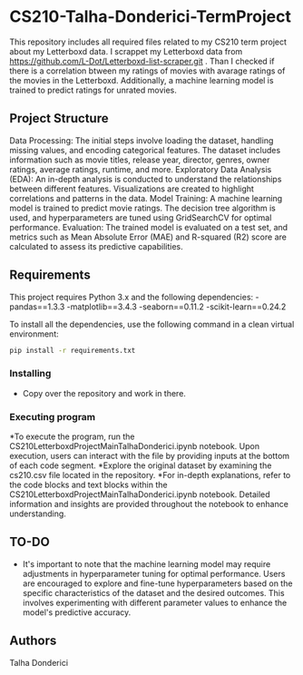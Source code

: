 # CS210-Talha-Donderici-TermProject

This repository includes all required files related to my CS210 term project about my Letterboxd data. I scrappet my Letterboxd data from https://github.com/L-Dot/Letterboxd-list-scraper.git . Than I checked if there is a correlation btween my ratings of movies with avarage ratings of the movies in the Letterboxd. Additionally, a machine learning model is trained to predict ratings for unrated movies.

## Project Structure 

Data Processing: The initial steps involve loading the dataset, handling missing values, and encoding categorical features. The dataset includes information such as movie titles, release year, director, genres, owner ratings, average ratings, runtime, and more.
Exploratory Data Analysis (EDA): An in-depth analysis is conducted to understand the relationships between different features. Visualizations are created to highlight correlations and patterns in the data.
Model Training: A machine learning model is trained to predict movie ratings. The decision tree algorithm is used, and hyperparameters are tuned using GridSearchCV for optimal performance.
Evaluation: The trained model is evaluated on a test set, and metrics such as Mean Absolute Error (MAE) and R-squared (R2) score are calculated to assess its predictive capabilities.

## Requirements

This project requires Python 3.x and the following dependencies:
-pandas==1.3.3
-matplotlib==3.4.3
-seaborn==0.11.2
-scikit-learn==0.24.2

To install all the dependencies, use the following command in a clean virtual environment:
```bash
pip install -r requirements.txt
```
### Installing

* Copy over the repository and work in there.

### Executing program

*To execute the program, run the CS210LetterboxdProjectMainTalhaDonderici.ipynb notebook. Upon execution, users can interact with the file by providing inputs at the bottom of each code segment.
*Explore the original dataset by examining the cs210.csv file located in the repository.
*For in-depth explanations, refer to the code blocks and text blocks within the CS210LetterboxdProjectMainTalhaDonderici.ipynb notebook. Detailed information and insights are provided throughout the notebook to enhance understanding.

## TO-DO

* It's important to note that the machine learning model may require adjustments in hyperparameter tuning for optimal performance. Users are encouraged to explore and fine-tune hyperparameters based on the specific characteristics of the dataset and the desired outcomes. This involves experimenting with different parameter values to enhance the model's predictive accuracy.

  
## Authors

Talha Donderici
